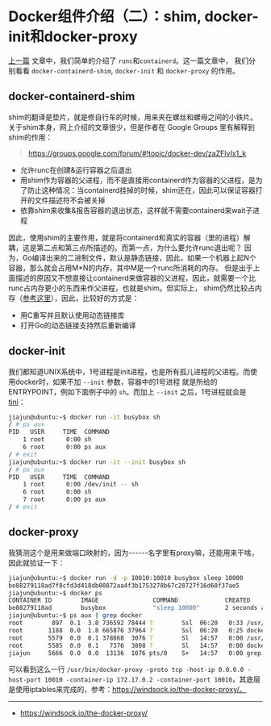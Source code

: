 # Docker组件介绍（二）：shim, docker-init和docker-proxy

[上一篇](https://jiajunhuang.com/articles/2018_12_22-docker_components.md.html) 文章中，我们简单的介绍了 `runc`和`containerd`。这一篇文章中，
我们分别看看 `docker-containerd-shim`, `docker-init` 和 `docker-proxy` 的作用。

## docker-containerd-shim

shim的翻译是垫片，就是修自行车的时候，用来夹在螺丝和螺母之间的小铁片。关于shim本身，网上介绍的文章很少，但是作者在 Google Groups
里有解释到shim的作用：

> https://groups.google.com/forum/#!topic/docker-dev/zaZFlvIx1_k

- 允许runc在创建&运行容器之后退出
- 用shim作为容器的父进程，而不是直接用containerd作为容器的父进程，是为了防止这种情况：当containerd挂掉的时候，shim还在，因此可以保证容器打开的文件描述符不会被关掉
- 依靠shim来收集&报告容器的退出状态，这样就不需要containerd来wait子进程

因此，使用shim的主要作用，就是将containerd和真实的容器（里的进程）解耦，这是第二点和第三点所描述的。而第一点，为什么要允许runc退出呢？
因为，Go编译出来的二进制文件，默认是静态链接，因此，如果一个机器上起N个容器，那么就会占用M*N的内存，其中M是一个runc所消耗的内存。
但是出于上面描述的原因又不想直接让containerd来做容器的父进程，因此，就需要一个比runc占内存更小的东西来作父进程，也就是shim。但实际上，
shim仍然比较占内存（[参考这里](https://github.com/moby/moby/issues/21737)），因此，比较好的方式是：

- 用C重写并且默认使用动态链接库
- 打开Go的动态链接支持然后重新编译

## docker-init

我们都知道UNIX系统中，1号进程是init进程，也是所有孤儿进程的父进程。而使用docker时，如果不加 `--init` 参数，容器中的1号进程
就是所给的ENTRYPOINT，例如下面例子中的 `sh`。而加上 `--init` 之后，1号进程就会是 [tini](https://github.com/krallin/tini)：

```bash
jiajun@ubuntu:~$ docker run -it busybox sh
/ # ps aux
PID   USER     TIME  COMMAND
    1 root      0:00 sh
    6 root      0:00 ps aux
/ # exit
jiajun@ubuntu:~$ docker run -it --init busybox sh
/ # ps aux
PID   USER     TIME  COMMAND
    1 root      0:00 /dev/init -- sh
    6 root      0:00 sh
    7 root      0:00 ps aux
/ # exit
```

## docker-proxy

我猜测这个是用来做端口映射的，因为------名字里有proxy嘛，还能用来干啥，因此就验证一下：

```bash
jiajun@ubuntu:~$ docker run -d -p 10010:10010 busybox sleep 10000
be88279118ad7f8cfd3d418db00872aa4f3b1753278b67c28727f16d68f37ae5
jiajun@ubuntu:~$ docker ps
CONTAINER ID        IMAGE               COMMAND             CREATED             STATUS              PORTS                      NAMES
be88279118ad        busybox             "sleep 10000"       2 seconds ago       Up 1 second         0.0.0.0:10010->10010/tcp   awesome_jackson
jiajun@ubuntu:~$ ps aux | grep docker
root        897  0.1  3.8 736592 78444 ?        Ssl  06:20   0:33 /usr/bin/dockerd -H fd://
root       1188  0.0  1.8 665876 37964 ?        Ssl  06:20   0:25 docker-containerd --config /var/run/docker/containerd/containerd.toml
root       5579  0.0  0.1 378868  3076 ?        Sl   14:57   0:00 /usr/bin/docker-proxy -proto tcp -host-ip 0.0.0.0 -host-port 10010 -container-ip 172.17.0.2 -container-port 10010
root       5585  0.0  0.1   7376  3808 ?        Sl   14:57   0:00 docker-containerd-shim -namespace moby -workdir /var/lib/docker/containerd/daemon/io.containerd.runtime.v1.linux/moby/be88279118ad7f8cfd3d418db00872aa4f3b1753278b67c28727f16d68f37ae5 -address /var/run/docker/containerd/docker-containerd.sock -containerd-binary /usr/bin/docker-containerd -runtime-root /var/run/docker/runtime-runc
jiajun     5666  0.0  0.0  13136  1076 pts/0    S+   14:57   0:00 grep --color=auto docker
```

可以看到这么一行 `/usr/bin/docker-proxy -proto tcp -host-ip 0.0.0.0 -host-port 10010 -container-ip 172.17.0.2 -container-port 10010`，其底层是使用iptables来完成的，参考：https://windsock.io/the-docker-proxy/。

---

- https://windsock.io/the-docker-proxy/
